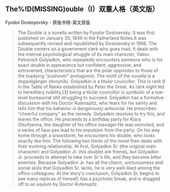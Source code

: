 ## The%!D(MISSING)ouble（I）双重人格（英文版）

Fyodor Dostoyevsky  -  原版书榜-英文原版

> The Double is a novella written by Fyodor Dostoevsky. It was first published on January 30, 1846 in the Fatherland Notes.It was subsequently revised and republished by Dostoevsky in 1866. The Double centers on a government clerk who goes mad. It deals with the internal psychological struggle of its main character, Yakov Petrovich Golyadkin, who repeatedly encounters someone who is his exact double in appearance but confident, aggressive, and extroverted, characteristics that are the polar opposites to those of the toadying "pushover" protagonist. The motif of the novella is a doppelgänger (dvoynik). Golyadkin is a titular councillor. This is rank 9 in the Table of Ranks established by Peter the Great. As rank eight led to hereditary nobility,[3] being a titular councillor is symbolic of a low-level bureaucrat still struggling to succeed. Golyadkin has a formative discussion with his Doctor Rutenspitz, who fears for his sanity and tells him that his behavior is dangerously antisocial. He prescribes "cheerful company" as the remedy. Golyadkin resolves to try this, and leaves the office. He proceeds to a birthday party for Klara Olsufyevna, the daughter of his office manager.He was uninvited, and a series of faux pas lead to his expulsion from the party. On his way home through a snowstorm, he encounters his double, who looks exactly like him. The following two thirds of the novel then deals with their evolving relationship. At first, Golyadkin Sr. (the original main character) and Golyadkin Jr. (his double) are friends, but Golyadkin Jr. proceeds to attempt to take over Sr.'s life, and they become bitter enemies. Because Golyadkin Jr. has all the charm, unctuousness and social skills that Golyadkin Sr. lacks, he is very well-liked among the office colleagues. At the story's conclusion, Golyadkin Sr. begins to see many replicas of himself, has a psychotic break, and is dragged off to an asylum by Doctor Rutenspitz.
